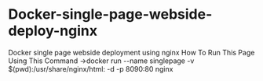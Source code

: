 # Docker-single-page-webside-deploy-nginx
Docker single page webside deployment using nginx
How To Run This Page Using This Command
->docker run --name singlepage -v $(pwd):/usr/share/nginx/html: -d -p 8090:80 nginx
